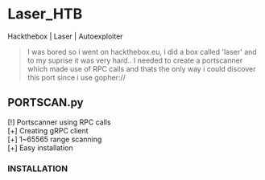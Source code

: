 # Laser_HTB
Hackthebox | Laser | Autoexploiter


> I was bored so i went on hackthebox.eu, i did a box called 'laser' and to my suprise it was very hard..
> I needed to create a portscanner which made use of RPC calls and thats the only way i could discover this port since i use gopher://


## PORTSCAN.py
[!] Portscanner using RPC calls <br>
[+] Creating gRPC client <br>
[+] 1~65565 range scanning <br>
[+] Easy installation <br>


### INSTALLATION
